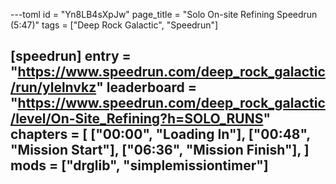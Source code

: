 ---toml
id = "Yn8LB4sXpJw"
page_title = "Solo On-site Refining Speedrun (5:47)"
tags = ["Deep Rock Galactic", "Speedrun"]

[speedrun]
entry = "https://www.speedrun.com/deep_rock_galactic/run/ylelnvkz"
leaderboard = "https://www.speedrun.com/deep_rock_galactic/level/On-Site_Refining?h=SOLO_RUNS"
chapters = [
  ["00:00", "Loading In"],
  ["00:48", "Mission Start"],
  ["06:36", "Mission Finish"],
]
mods = ["drglib", "simplemissiontimer"]
---
